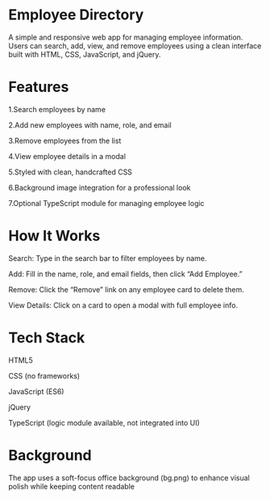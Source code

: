 # Employee Directory
A simple and responsive web app for managing employee information. Users can search, add, view, and remove employees using a clean interface built with HTML, CSS, JavaScript, and jQuery.

# Features
1.Search employees by name

2.Add new employees with name, role, and email

3.Remove employees from the list

4.View employee details in a modal

5.Styled with clean, handcrafted CSS

6.Background image integration for a professional look

7.Optional TypeScript module for managing employee logic

# How It Works
Search: Type in the search bar to filter employees by name.

Add: Fill in the name, role, and email fields, then click “Add Employee.”

Remove: Click the “Remove” link on any employee card to delete them.

View Details: Click on a card to open a modal with full employee info.

# Tech Stack
HTML5

CSS (no frameworks)

JavaScript (ES6)

jQuery

TypeScript (logic module available, not integrated into UI)

# Background
The app uses a soft-focus office background (bg.png) to enhance visual polish while keeping content readable
